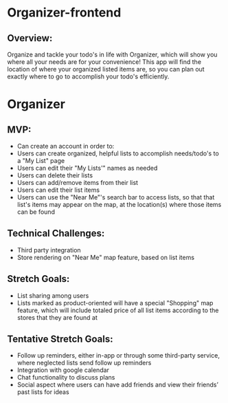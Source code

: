 # Organizer-frontend

## Overview:
Organize and tackle your todo's in life with Organizer, which will show you where all your needs are for your convenience! This app will find the location of where your organized listed items are, so you can plan out exactly where to go to accomplish your todo's efficiently.


# Organizer


## MVP:
- Can create an account in order to:
- Users can create organized, helpful lists to accomplish needs/todo's to a "My List" page
- Users can edit their "My Lists'" names as needed
- Users can delete their lists
- Users can add/remove items from their list
- Users can edit their list items
- Users can use the "Near Me"'s search bar to access lists, so that that list's items may appear on the map, at the location(s) where those items can be found

## Technical Challenges:
- Third party integration
- Store rendering on "Near Me" map feature, based on list items


## Stretch Goals:
- List sharing among users
- Lists marked as product-oriented will have a special "Shopping" map feature, which will include totaled price of all list items according to the stores that they are found at
  
## Tentative Stretch Goals:
- Follow up reminders, either in-app or through some third-party service, where neglected lists send follow up reminders
- Integration with google calendar
- Chat functionality to discuss plans
- Social aspect where users can have add friends and view their friends’ past lists for ideas





